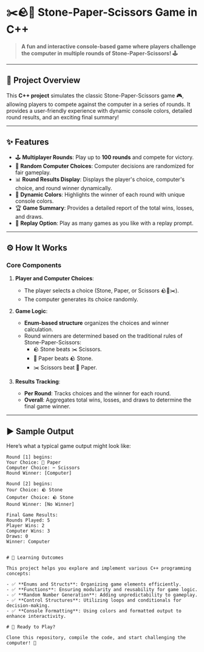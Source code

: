 # ✂️🪨📄 Stone-Paper-Scissors Game in C++  

> **A fun and interactive console-based game where players challenge the computer in multiple rounds of Stone-Paper-Scissors! 🕹️**  

---

## 🌟 Project Overview  
This **C++ project** simulates the classic Stone-Paper-Scissors game 🎮, allowing players to compete against the computer in a series of rounds. It provides a user-friendly experience with dynamic console colors, detailed round results, and an exciting final summary!  

---

## ✨ Features  
- 🕹️ **Multiplayer Rounds**: Play up to **100 rounds** and compete for victory.  
- 🎲 **Random Computer Choices**: Computer decisions are randomized for fair gameplay.  
- 📊 **Round Results Display**: Displays the player's choice, computer's choice, and round winner dynamically.  
- 🎨 **Dynamic Colors**: Highlights the winner of each round with unique console colors.  
- 🏆 **Game Summary**: Provides a detailed report of the total wins, losses, and draws.  
- 🔁 **Replay Option**: Play as many games as you like with a replay prompt.  

---

## ⚙️ How It Works  

### Core Components  
1. **Player and Computer Choices**:  
   - The player selects a choice (Stone, Paper, or Scissors 🪨📄✂️).  
   - The computer generates its choice randomly.  

2. **Game Logic**:  
   - **Enum-based structure** organizes the choices and winner calculation.  
   - Round winners are determined based on the traditional rules of Stone-Paper-Scissors:  
     - 🪨 Stone beats ✂️ Scissors.  
     - 📄 Paper beats 🪨 Stone.  
     - ✂️ Scissors beat 📄 Paper.  

3. **Results Tracking**:  
   - **Per Round**: Tracks choices and the winner for each round.  
   - **Overall**: Aggregates total wins, losses, and draws to determine the final game winner.  

---

## ▶️ Sample Output  

Here’s what a typical game output might look like:  

```plaintext  
Round [1] begins:  
Your Choice: 📄 Paper  
Computer Choice: ✂️ Scissors  
Round Winner: [Computer]  

Round [2] begins:  
Your Choice: 🪨 Stone  
Computer Choice: 🪨 Stone  
Round Winner: [No Winner]  

Final Game Results:  
Rounds Played: 5  
Player Wins: 2  
Computer Wins: 3  
Draws: 0  
Winner: Computer


# 🎯 Learning Outcomes

This project helps you explore and implement various C++ programming concepts:

- ✅ **Enums and Structs**: Organizing game elements efficiently.
- ✅ **Functions**: Ensuring modularity and reusability for game logic.
- ✅ **Random Number Generation**: Adding unpredictability to gameplay.
- ✅ **Control Structures**: Utilizing loops and conditionals for decision-making.
- ✅ **Console Formatting**: Using colors and formatted output to enhance interactivity.

# 🏁 Ready to Play?

Clone this repository, compile the code, and start challenging the computer! 🚀

